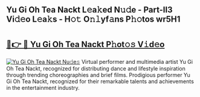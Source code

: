 ## Yu Gi Oh Tea Nackt L𝚎a𝚔ed N𝚞𝚍e - Part-II3 Vi𝚍𝚎o L𝚎a𝚔s - H𝚘𝚝 O𝚗𝚕yf𝚊ns P𝚑𝚘tos wr5H1

# <h2><a href="http://kf2mml.oniu.top/?m=Yu+Gi+Oh+Tea+Nackt">🔗👉 🔴 Yu Gi Oh Tea Nackt P𝚑ot𝚘𝚜 V𝚒d𝚎o</a></h2>

[![Yu Gi Oh Tea Nackt Nu𝚍e𝚜](https://i.imgur.com/0qMVB7G.gif)](http://kf2mml.oniu.top/?m=Yu+Gi+Oh+Tea+Nackt)
Virtual performer and multimedia artist Yu Gi Oh Tea Nackt, recognized for distributing dance and lifestyle inspiration through trending choreographies and brief films. Prodigious performer Yu Gi Oh Tea Nackt, recognized for their remarkable talents and achievements in the entertainment industry.  
